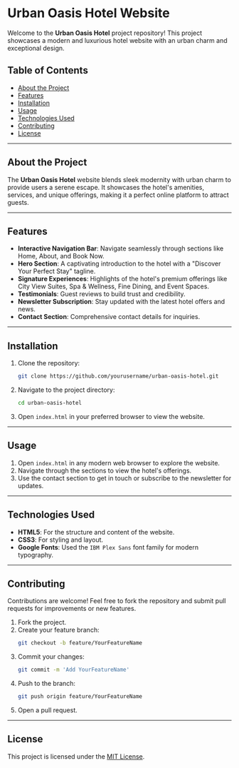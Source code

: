 ﻿
# Urban Oasis Hotel Website

Welcome to the **Urban Oasis Hotel** project repository! This project showcases a modern and luxurious hotel website with an urban charm and exceptional design.

## Table of Contents

- [About the Project](#about-the-project)
- [Features](#features)
- [Installation](#installation)
- [Usage](#usage)
- [Technologies Used](#technologies-used)
- [Contributing](#contributing)
- [License](#license)

---

## About the Project

The **Urban Oasis Hotel** website blends sleek modernity with urban charm to provide users a serene escape. It showcases the hotel's amenities, services, and unique offerings, making it a perfect online platform to attract guests.

---

## Features

- **Interactive Navigation Bar**: Navigate seamlessly through sections like Home, About, and Book Now.
- **Hero Section**: A captivating introduction to the hotel with a "Discover Your Perfect Stay" tagline.
- **Signature Experiences**: Highlights of the hotel's premium offerings like City View Suites, Spa & Wellness, Fine Dining, and Event Spaces.
- **Testimonials**: Guest reviews to build trust and credibility.
- **Newsletter Subscription**: Stay updated with the latest hotel offers and news.
- **Contact Section**: Comprehensive contact details for inquiries.

---

## Installation

1. Clone the repository:
   ```bash
   git clone https://github.com/yourusername/urban-oasis-hotel.git
   ```
2. Navigate to the project directory:
   ```bash
   cd urban-oasis-hotel
   ```
3. Open `index.html` in your preferred browser to view the website.

---

## Usage

1. Open `index.html` in any modern web browser to explore the website.
2. Navigate through the sections to view the hotel's offerings.
3. Use the contact section to get in touch or subscribe to the newsletter for updates.

---

## Technologies Used

- **HTML5**: For the structure and content of the website.
- **CSS3**: For styling and layout.
- **Google Fonts**: Used the `IBM Plex Sans` font family for modern typography.

---

## Contributing

Contributions are welcome! Feel free to fork the repository and submit pull requests for improvements or new features.

1. Fork the project.
2. Create your feature branch:
   ```bash
   git checkout -b feature/YourFeatureName
   ```
3. Commit your changes:
   ```bash
   git commit -m 'Add YourFeatureName'
   ```
4. Push to the branch:
   ```bash
   git push origin feature/YourFeatureName
   ```
5. Open a pull request.

---

## License

This project is licensed under the [MIT License](LICENSE).



